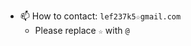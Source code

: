- 📫 How to contact: `lef237k5☆gmail.com`
  - Please replace `☆` with `@`

<!---
lef237/lef237 is a ✨ special ✨ repository because its `README.md` (this file) appears on your GitHub profile.
You can click the Preview link to take a look at your changes.
--->
